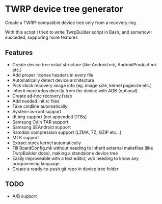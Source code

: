 # TWRP device tree generator

Create a TWRP-compatible device tree only from a recovery.img

With this script I tried to write TwrpBuilder script in Bash, and somehow I succeded, supporing more features

## Features

- Create device tree initial structure (like Android.mk, AndroidProduct.mk etc.)
- Add proper license headers in every file
- Automatically detect device architecture
- Pick stock recovery image info (eg. image size, kernel pagesize etc.)
- Inherit more infos directly from the device with ADB (optional)
- Create ad-hoc recovery.fstab
- Add needed init.rc files
- Take cmdline automatically
- System-as-root support
- dt.img support (not appended DTBs)
- Samsung Odin TAR support
- Samsung SEAndroid support
- Ramdisk compression support (LZMA, 7Z, GZIP etc...)
- MTK support
- Extract stock kernel automatically
- Fill BoardConfig.mk without needing to inherit external makefiles (like TwrpBuilder does), making a standalone device tree
- Easily improveable with a text editor, w/o needing to know any programming language
- Create a ready-to-push git repo in device tree folder

## TODO

- A/B support
